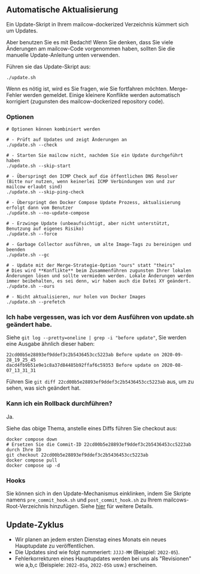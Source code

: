 ## Automatische Aktualisierung

Ein Update-Skript in Ihrem mailcow-dockerized Verzeichnis kümmert sich um Updates.

Aber benutzen Sie es mit Bedacht! Wenn Sie denken, dass Sie viele Änderungen am mailcow-Code vorgenommen haben, sollten Sie die manuelle Update-Anleitung unten verwenden.

Führen sie das Update-Skript aus:
```
./update.sh
```

Wenn es nötig ist, wird es Sie fragen, wie Sie fortfahren möchten.
Merge-Fehler werden gemeldet.
Einige kleinere Konflikte werden automatisch korrigiert (zugunsten des mailcow-dockerized repository code).

### Optionen

```
# Optionen können kombiniert werden

# - Prüft auf Updates und zeigt Änderungen an
./update.sh --check

# - Starten Sie mailcow nicht, nachdem Sie ein Update durchgeführt haben
./update.sh --skip-start

# - Überspringt den ICMP Check auf die öffentlichen DNS Resolver (Bitte nur nutzen, wenn keinerlei ICMP Verbindungen von und zur mailcow erlaubt sind)
./update.sh --skip-ping-check

# - Überspringt den Docker Compose Update Prozess, aktualisierung erfolgt dann vom Benutzer
./update.sh --no-update-compose

# - Erzwinge Update (unbeaufsichtigt, aber nicht unterstützt, Benutzung auf eigenes Risiko)
./update.sh --force

# - Garbage Collector ausführen, um alte Image-Tags zu bereinigen und beenden
./update.sh --gc

# - Update mit der Merge-Strategie-Option "ours" statt "theirs"
# Dies wird **Konflikte** beim Zusammenführen zugunsten Ihrer lokalen Änderungen lösen und sollte vermieden werden. Lokale Änderungen werden immer beibehalten, es sei denn, wir haben auch die Datei XY geändert.
./update.sh --ours

# - Nicht aktualisieren, nur holen von Docker Images
./update.sh --prefetch
```

### Ich habe vergessen, was ich vor dem Ausführen von update.sh geändert habe.

Siehe `git log --pretty=oneline | grep -i "before update"`, Sie werden eine Ausgabe ähnlich dieser haben:

```
22cd00b5e28893ef9ddef3c2b5436453cc5223ab Before update on 2020-09-28_19_25_45
dacd4fb9b51e9e1c8a37d84485b92ffaf6c59353 Before update on 2020-08-07_13_31_31
```

Führen Sie `git diff 22cd00b5e28893ef9ddef3c2b5436453cc5223ab` aus, um zu sehen, was sich geändert hat.

### Kann ich ein Rollback durchführen?

Ja.

Siehe das obige Thema, anstelle eines Diffs führen Sie checkout aus:

```
docker compose down
# Ersetzen Sie die Commit-ID 22cd00b5e28893ef9ddef3c2b5436453cc5223ab durch Ihre ID
git checkout 22cd00b5e28893ef9ddef3c2b5436453cc5223ab
docker compose pull
docker compose up -d
```

### Hooks

Sie können sich in den Update-Mechanismus einklinken, indem Sie Skripte namens `pre_commit_hook.sh` und `post_commit_hook.sh` zu Ihrem mailcows-Root-Verzeichnis hinzufügen. Siehe [hier](../manual-guides/u_e-update-hooks.md) für weitere Details.

## Update-Zyklus

- Wir planen an jedem ersten Dienstag eines Monats ein neues Hauptupdate zu veröffentlichen.
- Die Updates sind wie folgt nummeriert: `JJJJ-MM` (Beispiel: `2022-05`).
- Fehlerkorrekturen eines Hauptupdates werden bei uns als "Revisionen" wie a,b,c (Beispiele: `2022-05a`, `2022-05b` usw.) erscheinen.
